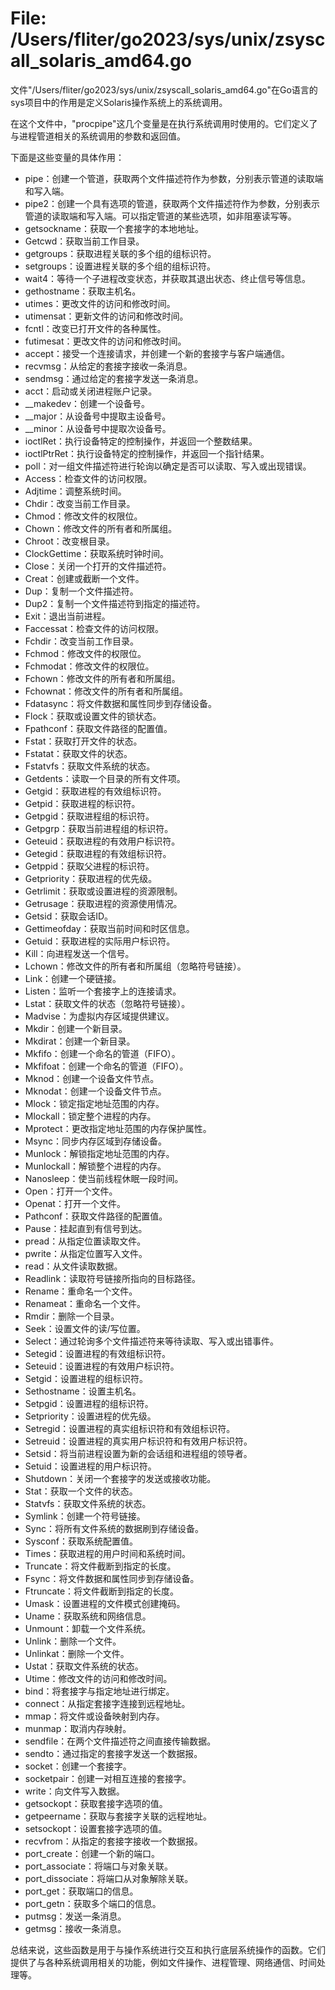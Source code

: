 # File: /Users/fliter/go2023/sys/unix/zsyscall_solaris_amd64.go

文件"/Users/fliter/go2023/sys/unix/zsyscall_solaris_amd64.go"在Go语言的sys项目中的作用是定义Solaris操作系统上的系统调用。

在这个文件中，"procpipe"这几个变量是在执行系统调用时使用的。它们定义了与进程管道相关的系统调用的参数和返回值。

下面是这些变量的具体作用：

- pipe：创建一个管道，获取两个文件描述符作为参数，分别表示管道的读取端和写入端。
- pipe2：创建一个具有选项的管道，获取两个文件描述符作为参数，分别表示管道的读取端和写入端。可以指定管道的某些选项，如非阻塞读写等。
- getsockname：获取一个套接字的本地地址。
- Getcwd：获取当前工作目录。
- getgroups：获取进程关联的多个组的组标识符。
- setgroups：设置进程关联的多个组的组标识符。
- wait4：等待一个子进程改变状态，并获取其退出状态、终止信号等信息。
- gethostname：获取主机名。
- utimes：更改文件的访问和修改时间。
- utimensat：更新文件的访问和修改时间。
- fcntl：改变已打开文件的各种属性。
- futimesat：更改文件的访问和修改时间。
- accept：接受一个连接请求，并创建一个新的套接字与客户端通信。
- recvmsg：从给定的套接字接收一条消息。
- sendmsg：通过给定的套接字发送一条消息。
- acct：启动或关闭进程账户记录。
- __makedev：创建一个设备号。
- __major：从设备号中提取主设备号。
- __minor：从设备号中提取次设备号。
- ioctlRet：执行设备特定的控制操作，并返回一个整数结果。
- ioctlPtrRet：执行设备特定的控制操作，并返回一个指针结果。
- poll：对一组文件描述符进行轮询以确定是否可以读取、写入或出现错误。
- Access：检查文件的访问权限。
- Adjtime：调整系统时间。
- Chdir：改变当前工作目录。
- Chmod：修改文件的权限位。
- Chown：修改文件的所有者和所属组。
- Chroot：改变根目录。
- ClockGettime：获取系统时钟时间。
- Close：关闭一个打开的文件描述符。
- Creat：创建或截断一个文件。
- Dup：复制一个文件描述符。
- Dup2：复制一个文件描述符到指定的描述符。
- Exit：退出当前进程。
- Faccessat：检查文件的访问权限。
- Fchdir：改变当前工作目录。
- Fchmod：修改文件的权限位。
- Fchmodat：修改文件的权限位。
- Fchown：修改文件的所有者和所属组。
- Fchownat：修改文件的所有者和所属组。
- Fdatasync：将文件数据和属性同步到存储设备。
- Flock：获取或设置文件的锁状态。
- Fpathconf：获取文件路径的配置值。
- Fstat：获取打开文件的状态。
- Fstatat：获取文件的状态。
- Fstatvfs：获取文件系统的状态。
- Getdents：读取一个目录的所有文件项。
- Getgid：获取进程的有效组标识符。
- Getpid：获取进程的标识符。
- Getpgid：获取进程组的标识符。
- Getpgrp：获取当前进程组的标识符。
- Geteuid：获取进程的有效用户标识符。
- Getegid：获取进程的有效组标识符。
- Getppid：获取父进程的标识符。
- Getpriority：获取进程的优先级。
- Getrlimit：获取或设置进程的资源限制。
- Getrusage：获取进程的资源使用情况。
- Getsid：获取会话ID。
- Gettimeofday：获取当前时间和时区信息。
- Getuid：获取进程的实际用户标识符。
- Kill：向进程发送一个信号。
- Lchown：修改文件的所有者和所属组（忽略符号链接）。
- Link：创建一个硬链接。
- Listen：监听一个套接字上的连接请求。
- Lstat：获取文件的状态（忽略符号链接）。
- Madvise：为虚拟内存区域提供建议。
- Mkdir：创建一个新目录。
- Mkdirat：创建一个新目录。
- Mkfifo：创建一个命名的管道（FIFO）。
- Mkfifoat：创建一个命名的管道（FIFO）。
- Mknod：创建一个设备文件节点。
- Mknodat：创建一个设备文件节点。
- Mlock：锁定指定地址范围的内存。
- Mlockall：锁定整个进程的内存。
- Mprotect：更改指定地址范围的内存保护属性。
- Msync：同步内存区域到存储设备。
- Munlock：解锁指定地址范围的内存。
- Munlockall：解锁整个进程的内存。
- Nanosleep：使当前线程休眠一段时间。
- Open：打开一个文件。
- Openat：打开一个文件。
- Pathconf：获取文件路径的配置值。
- Pause：挂起直到有信号到达。
- pread：从指定位置读取文件。
- pwrite：从指定位置写入文件。
- read：从文件读取数据。
- Readlink：读取符号链接所指向的目标路径。
- Rename：重命名一个文件。
- Renameat：重命名一个文件。
- Rmdir：删除一个目录。
- Seek：设置文件的读/写位置。
- Select：通过轮询多个文件描述符来等待读取、写入或出错事件。
- Setegid：设置进程的有效组标识符。
- Seteuid：设置进程的有效用户标识符。
- Setgid：设置进程的组标识符。
- Sethostname：设置主机名。
- Setpgid：设置进程的组标识符。
- Setpriority：设置进程的优先级。
- Setregid：设置进程的真实组标识符和有效组标识符。
- Setreuid：设置进程的真实用户标识符和有效用户标识符。
- Setsid：将当前进程设置为新的会话组和进程组的领导者。
- Setuid：设置进程的用户标识符。
- Shutdown：关闭一个套接字的发送或接收功能。
- Stat：获取一个文件的状态。
- Statvfs：获取文件系统的状态。
- Symlink：创建一个符号链接。
- Sync：将所有文件系统的数据刷到存储设备。
- Sysconf：获取系统配置值。
- Times：获取进程的用户时间和系统时间。
- Truncate：将文件截断到指定的长度。
- Fsync：将文件数据和属性同步到存储设备。
- Ftruncate：将文件截断到指定的长度。
- Umask：设置进程的文件模式创建掩码。
- Uname：获取系统和网络信息。
- Unmount：卸载一个文件系统。
- Unlink：删除一个文件。
- Unlinkat：删除一个文件。
- Ustat：获取文件系统的状态。
- Utime：修改文件的访问和修改时间。
- bind：将套接字与指定地址进行绑定。
- connect：从指定套接字连接到远程地址。
- mmap：将文件或设备映射到内存。
- munmap：取消内存映射。
- sendfile：在两个文件描述符之间直接传输数据。
- sendto：通过指定的套接字发送一个数据报。
- socket：创建一个套接字。
- socketpair：创建一对相互连接的套接字。
- write：向文件写入数据。
- getsockopt：获取套接字选项的值。
- getpeername：获取与套接字关联的远程地址。
- setsockopt：设置套接字选项的值。
- recvfrom：从指定的套接字接收一个数据报。
- port_create：创建一个新的端口。
- port_associate：将端口与对象关联。
- port_dissociate：将端口从对象解除关联。
- port_get：获取端口的信息。
- port_getn：获取多个端口的信息。
- putmsg：发送一条消息。
- getmsg：接收一条消息。

总结来说，这些函数是用于与操作系统进行交互和执行底层系统操作的函数。它们提供了与各种系统调用相关的功能，例如文件操作、进程管理、网络通信、时间处理等。

